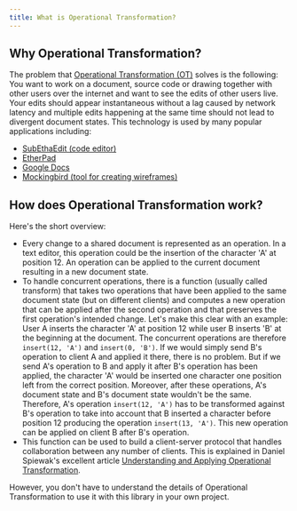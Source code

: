 ```yaml
---
title: What is Operational Transformation?
---
```



Why Operational Transformation?
-------------------------------

The problem that [Operational Transformation (OT)](http://en.wikipedia.org/wiki/Operational_transformation) solves is the following: You want to work on a document, source code or drawing together with other users over the internet and want to see the edits of other users live. Your edits should appear instantaneous without a lag caused by network latency and multiple edits happening at the same time should not lead to divergent document states. This technology is used by many popular applications including:

* [SubEthaEdit (code editor)](http://www.codingmonkeys.de/subethaedit/)
* [EtherPad](http://etherpad.org/)
* [Google Docs](https://docs.google.com/)
* [Mockingbird (tool for creating wireframes)](https://gomockingbird.com/)


How does Operational Transformation work?
-----------------------------------------

Here's the short overview:

* Every change to a shared document is represented as an operation. In a text editor, this operation could be the insertion of the character 'A' at position 12. An operation can be applied to the current document resulting in a new document state.
* To handle concurrent operations, there is a function (usually called transform) that takes two operations that have been applied to the same document state (but on different clients) and computes a new operation that can be applied after the second operation and that preserves the first operation's intended change. Let's make this clear with an example: User A inserts the character 'A' at position 12 while user B inserts 'B' at the beginning at the document. The concurrent operations are therefore ``insert(12, 'A')`` and ``insert(0, 'B')``. If we would simply send B's operation to client A and applied it there, there is no problem. But if we send A's operation to B and apply it after B's operation has been applied, the character 'A' would be inserted one character one position left from the correct position. Moreover, after these operations, A's document state and B's document state wouldn't be the same. Therefore, A's operation ``insert(12, 'A')`` has to be transformed against B's operation to take into account that B inserted a character before position 12 producing the operation ``insert(13, 'A')``. This new operation can be applied on client B after B's operation.
* This function can be used to build a client-server protocol that handles collaboration between any number of clients. This is explained in Daniel Spiewak's excellent article [Understanding and Applying Operational Transformation](http://www.codecommit.com/blog/java/understanding-and-applying-operational-transformation).

However, you don't have to understand the details of Operational Transformation to use it with this library in your own project. 